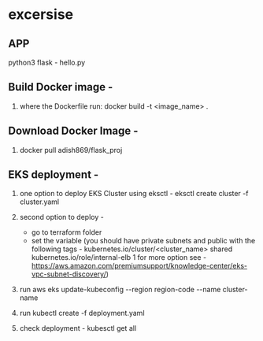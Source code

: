 # excersise

APP
---
python3 flask -
hello.py

Build Docker image - 
---------------------
1. where the Dockerfile run: docker build -t <image_name> .

Download Docker Image -
---------------------
1. docker pull adish869/flask_proj

EKS deployment - 
--------------
1. one option to deploy EKS Cluster using eksctl -
eksctl create cluster -f cluster.yaml

2. second option to deploy - 
    - go to terraform folder 
    - set the variable (you should have private subnets and public with the following tags - 
    kubernetes.io/cluster/<cluster_name> shared
    kubernetes.io/role/internal-elb 1
    for more option see - https://aws.amazon.com/premiumsupport/knowledge-center/eks-vpc-subnet-discovery/)

3. run aws eks update-kubeconfig --region region-code --name cluster-name
4. run kubectl create -f deployment.yaml
5. check deployment - kubesctl get all